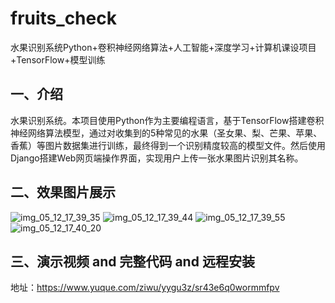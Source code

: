 # fruits_check
水果识别系统Python+卷积神经网络算法+人工智能+深度学习+计算机课设项目+TensorFlow+模型训练

## 一、介绍
水果识别系统。本项目使用Python作为主要编程语言，基于TensorFlow搭建卷积神经网络算法模型，通过对收集到的5种常见的水果（圣女果、梨、芒果、苹果、香蕉）等图片数据集进行训练，最终得到一个识别精度较高的模型文件。然后使用Django搭建Web网页端操作界面，实现用户上传一张水果图片识别其名称。
## 二、效果图片展示
![img_05_12_17_39_35](https://github.com/user-attachments/assets/b9021ed3-3429-41ac-8ece-4c9a9d73bf3e)
![img_05_12_17_39_44](https://github.com/user-attachments/assets/94b3153e-17a0-4f99-933a-e6cd095b735a)
![img_05_12_17_39_55](https://github.com/user-attachments/assets/f9cf7fdf-727f-469e-ad58-677b8a8f07df)
![img_05_12_17_40_20](https://github.com/user-attachments/assets/cd12439b-556c-49c6-8681-40049e66822f)
## 三、演示视频 and 完整代码 and 远程安装
地址：https://www.yuque.com/ziwu/yygu3z/sr43e6q0wormmfpv
